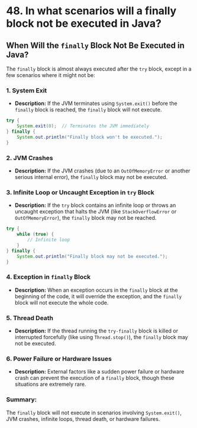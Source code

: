 # 48. In what scenarios will a finally block not be executed in Java?

## When Will the `finally` Block Not Be Executed in Java?

The `finally` block is almost always executed after the `try` block, except in a few scenarios where it might not be:

### 1. System Exit
- **Description:** If the JVM terminates using `System.exit()` before the `finally` block is reached, the `finally` block will not execute.
```java
try {
    System.exit(0);  // Terminates the JVM immediately
} finally {
    System.out.println("Finally block won't be executed.");
}

```

### 2. JVM Crashes
- **Description:** If the JVM crashes (due to an `OutOfMemoryError` or another serious internal error), the `finally` block may not be executed.

### 3. Infinite Loop or Uncaught Exception in `try` Block
- **Description:** If the `try` block contains an infinite loop or throws an uncaught exception that halts the JVM (like `StackOverflowError` or `OutOfMemoryError`), the `finally` block may not be reached.
```java
try {
    while (true) {
        // Infinite loop
    }
} finally {
    System.out.println("Finally block may not be executed.");
}

```

### 4. Exception in `finally` Block
- **Description:** When an exception occurs in the `finally` block at the beginning of the code, it will override the exception, and the `finally` block will not execute the whole code.

### 5. Thread Death
- **Description:** If the thread running the `try-finally` block is killed or interrupted forcefully (like using `Thread.stop()`), the `finally` block may not be executed.

### 6. Power Failure or Hardware Issues
- **Description:** External factors like a sudden power failure or hardware crash can prevent the execution of a `finally` block, though these situations are extremely rare.

### Summary:
The `finally` block will not execute in scenarios involving `System.exit()`, JVM crashes, infinite loops, thread death, or hardware failures.
